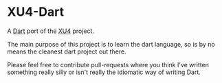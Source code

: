 # XU4-Dart

A [Dart](http://www.dartlang.org) port of the [XU4](http://xu4.sourceforge.net) project.

The main purpose of this project is to learn the dart language, so is by no means the cleanest dart project out there.

Please feel free to contribute pull-requests where you think I've written something really silly or isn't really the idiomatic way of writing Dart.
